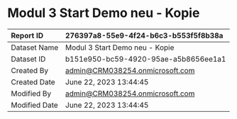 



# Modul 3 Start Demo neu - Kopie

|Report ID|276397a8-55e9-4f24-b6c3-b553f5f8b38a|
| :--- | :--- |
|Dataset Name|Modul 3 Start Demo neu - Kopie|
|Dataset ID|b151e950-bc59-4920-95ae-a5b8656ee1a1|
|Created By|admin@CRM038254.onmicrosoft.com|
|Created Date|June 22, 2023 13:44:45|
|Modified By|admin@CRM038254.onmicrosoft.com|
|Modified Date|June 22, 2023 13:44:45|

